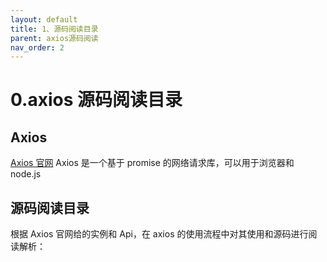 ```yaml
---
layout: default
title: 1、源码阅读目录
parent: axios源码阅读
nav_order: 2
---
```


# 0.axios 源码阅读目录

## Axios

[Axios 官网](https://www.axios-http.cn/)
Axios 是一个基于 promise 的网络请求库，可以用于浏览器和 node.js

## 源码阅读目录

根据 Axios 官网给的实例和 Api，在 axios 的使用流程中对其使用和源码进行阅读解析：
